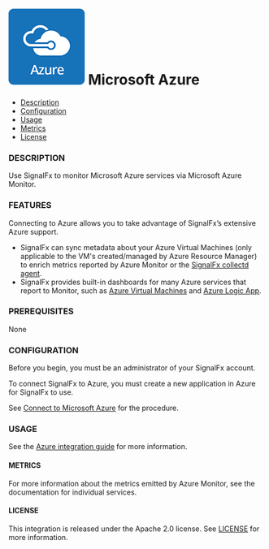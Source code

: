 # ![](./img/integrations_azure.png) Microsoft Azure

- [Description](#description)
- [Configuration](#configuration)
- [Usage](#usage)
- [Metrics](#metrics)
- [License](#license)

### DESCRIPTION

Use SignalFx to monitor Microsoft Azure services via Microsoft Azure Monitor.

### FEATURES

Connecting to Azure allows you to take advantage of SignalFx’s extensive Azure support.

- SignalFx can sync metadata about your Azure Virtual Machines (only applicable to the VM's created/managed by Azure Resource Manager) to enrich metrics reported by Azure Monitor or the [SignalFx collectd agent](https://github.com/signalfx/integrations/tree/master/collectd)[](sfx_link:sfxcollectd).
- SignalFx provides built-in dashboards for many Azure services that report to Monitor, such as [Azure Virtual Machines](https://github.com/signalfx/integrations/tree/master/azure-vm)[](sfx_link:azure-vm) and [Azure Logic App](https://github.com/signalfx/integrations/tree/master/azure-logic-app)[](sfx_link:azure-logic-app).

### PREREQUISITES

None

### CONFIGURATION

Before you begin, you must be an administrator of your SignalFx account.

To connect SignalFx to Azure, you must create a new application in Azure for SignalFx to use. 

See <a target="_blank" href=
"https://docs.signalfx.com/en/latest/integrations/azure-info.html#connect-to-azure">Connect to Microsoft Azure</a> for the procedure.

### USAGE

See the <a target="_blank" href="https://docs.signalfx.com/en/latest/integrations/azure-info.html">Azure integration guide</a> for more information.

#### METRICS

For more information about the metrics emitted by Azure Monitor, see the documentation for individual services.

#### LICENSE

This integration is released under the Apache 2.0 license. See [LICENSE](./LICENSE) for more information.
